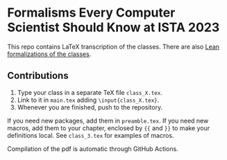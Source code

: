 # Formalisms Every Computer Scientist Should Know at ISTA 2023

This repo contains LaTeX transcription of the classes.
There are also [Lean formalizations of the classes](https://github.com/madvorak/fecssk). 

## Contributions

1. Type your class in a separate TeX file `class_X.tex`.
2. Link to it in `main.tex` adding `\input{class_X.tex}`.
3. Whenever you are finished, push to the repository.

If you need new packages, add them in `preamble.tex`.
If you need new macros, add them to your chapter, enclosed by `{{` and `}}` to make your definitions local.
See `class_3.tex` for examples of macros.

Compilation of the pdf is automatic through GitHub Actions.
